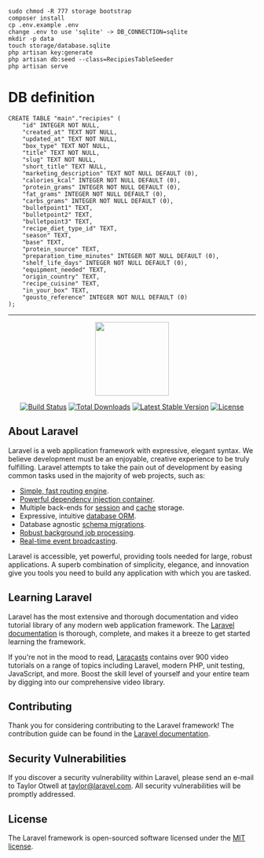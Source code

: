     sudo chmod -R 777 storage bootstrap
    composer install
    cp .env.example .env
    change .env to use 'sqlite' -> DB_CONNECTION=sqlite
    mkdir -p data
    touch storage/database.sqlite
    php artisan key:generate
    php artisan db:seed --class=RecipiesTableSeeder
    php artisan serve

# DB definition
    CREATE TABLE "main"."recipies" (
        "id" INTEGER NOT NULL,
        "created_at" TEXT NOT NULL,
        "updated_at" TEXT NOT NULL,
        "box_type" TEXT NOT NULL,
        "title" TEXT NOT NULL,
        "slug" TEXT NOT NULL,
        "short_title" TEXT NULL,
        "marketing_description" TEXT NOT NULL DEFAULT (0),
        "calories_kcal" INTEGER NOT NULL DEFAULT (0),
        "protein_grams" INTEGER NOT NULL DEFAULT (0),
        "fat_grams" INTEGER NOT NULL DEFAULT (0),
        "carbs_grams" INTEGER NOT NULL DEFAULT (0),
        "bulletpoint1" TEXT,
        "bulletpoint2" TEXT,
        "bulletpoint3" TEXT,
        "recipe_diet_type_id" TEXT,
        "season" TEXT,
        "base" TEXT,
        "protein_source" TEXT,
        "preparation_time_minutes" INTEGER NOT NULL DEFAULT (0),
        "shelf_life_days" INTEGER NOT NULL DEFAULT (0),
        "equipment_needed" TEXT,
        "origin_country" TEXT,
        "recipe_cuisine" TEXT,
        "in_your_box" TEXT,
        "gousto_reference" INTEGER NOT NULL DEFAULT (0)
    );



--------
<p align="center"><a href="https://laravel.com" target="_blank"><img width="150"src="https://laravel.com/laravel.png"></a></p>

<p align="center">
<a href="https://travis-ci.org/laravel/framework"><img src="https://travis-ci.org/laravel/framework.svg" alt="Build Status"></a>
<a href="https://packagist.org/packages/laravel/framework"><img src="https://poser.pugx.org/laravel/framework/d/total.svg" alt="Total Downloads"></a>
<a href="https://packagist.org/packages/laravel/framework"><img src="https://poser.pugx.org/laravel/framework/v/stable.svg" alt="Latest Stable Version"></a>
<a href="https://packagist.org/packages/laravel/framework"><img src="https://poser.pugx.org/laravel/framework/license.svg" alt="License"></a>
</p>

## About Laravel

Laravel is a web application framework with expressive, elegant syntax. We believe development must be an enjoyable, creative experience to be truly fulfilling. Laravel attempts to take the pain out of development by easing common tasks used in the majority of web projects, such as:

- [Simple, fast routing engine](https://laravel.com/docs/routing).
- [Powerful dependency injection container](https://laravel.com/docs/container).
- Multiple back-ends for [session](https://laravel.com/docs/session) and [cache](https://laravel.com/docs/cache) storage.
- Expressive, intuitive [database ORM](https://laravel.com/docs/eloquent).
- Database agnostic [schema migrations](https://laravel.com/docs/migrations).
- [Robust background job processing](https://laravel.com/docs/queues).
- [Real-time event broadcasting](https://laravel.com/docs/broadcasting).

Laravel is accessible, yet powerful, providing tools needed for large, robust applications. A superb combination of simplicity, elegance, and innovation give you tools you need to build any application with which you are tasked.

## Learning Laravel

Laravel has the most extensive and thorough documentation and video tutorial library of any modern web application framework. The [Laravel documentation](https://laravel.com/docs) is thorough, complete, and makes it a breeze to get started learning the framework.

If you're not in the mood to read, [Laracasts](https://laracasts.com) contains over 900 video tutorials on a range of topics including Laravel, modern PHP, unit testing, JavaScript, and more. Boost the skill level of yourself and your entire team by digging into our comprehensive video library.

## Contributing

Thank you for considering contributing to the Laravel framework! The contribution guide can be found in the [Laravel documentation](http://laravel.com/docs/contributions).

## Security Vulnerabilities

If you discover a security vulnerability within Laravel, please send an e-mail to Taylor Otwell at taylor@laravel.com. All security vulnerabilities will be promptly addressed.

## License

The Laravel framework is open-sourced software licensed under the [MIT license](http://opensource.org/licenses/MIT).
